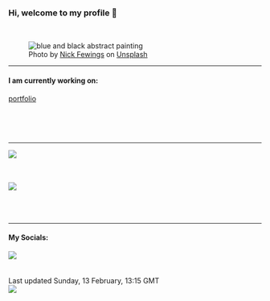 <h3>Hi, welcome to my profile 👋</h3>

<br />
<figure>
  <img
    src="https://images.unsplash.com/photo-1613282954032-c443afe8ea5a?crop=entropy&cs=tinysrgb&fit=max&fm=jpg&ixid=MnwyNzQ3MDB8MHwxfHJhbmRvbXx8fHx8fHx8fDE2NDQ3NTQ3OTg&ixlib=rb-1.2.1&q=80&w=1080&auto=format"
    alt="blue and black abstract painting" 
  />
  <figcaption>Photo by <a
    href="https://unsplash.com/@jannerboy62?utm_source=Profile%20readme&utm_medium=referral">Nick Fewings</a> on <a
    href="https://unsplash.com/?utm_source=Profile%20readme&utm_medium=referral">Unsplash</a></figcaption>
</figure>


<hr />
<h4>I am currently working on:</h4>
<a href="https://github.com/ShaneLucy/portfolio">portfolio</a>

<br /><br /><br />

<hr />
<img
  src="https://github-readme-stats.vercel.app/api?username=shanelucy&show_icons=true&theme=calm"
/>
<br /><br /><br />

<img 
  src="https://github-readme-stats.vercel.app/api/top-langs/?username=shanelucy&theme=calm"
/>
<br /><br /><br /><br />
<hr />
<h4>My Socials:</h4>
<a href="https://uk.linkedin.com/in/shane-lucy-4735b616a">
  <img
    src="https://img.shields.io/badge/linkedin%20-%230077B5.svg?&style=for-the-badge&logo=linkedin&logoColor=white"
  />
</a>
<br /><br /><br />
Last updated Sunday, 13 February, 13:15 GMT
<br />
<img
  src="https://github.com/ShaneLucy/ShaneLucy/workflows/README%20build/badge.svg"
/>
